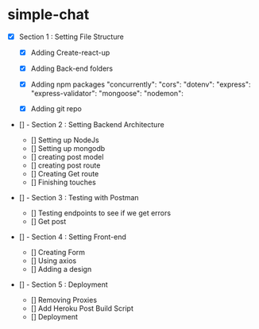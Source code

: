 # simple-chat

- [x] Section 1 : Setting File Structure
   - [x] Adding Create-react-up 
   - [x] Adding Back-end folders
   - [x] Adding npm packages
           "concurrently": 
            "cors": 
            "dotenv":
            "express": 
            "express-validator": 
            "mongoose": 
            "nodemon": 

    - [x] Adding git repo

- [] - Section 2 : Setting Backend Architecture
   - []  Setting up NodeJs 
   - []  Setting up mongodb
   - []  creating post model
   - []  creating post route
   - []  Creating Get route 
   - []  Finishing touches 

- [] - Section 3 : Testing with Postman
     - []  Testing endpoints to see if we get errors
     - []  Get post 

- [] - Section 4 : Setting Front-end
     - []  Creating Form
     - []  Using axios 
     - []  Adding a  design

- [] - Section 5 : Deployment
     - []  Removing Proxies 
     - []  Add Heroku Post Build Script
     - []  Deployment 